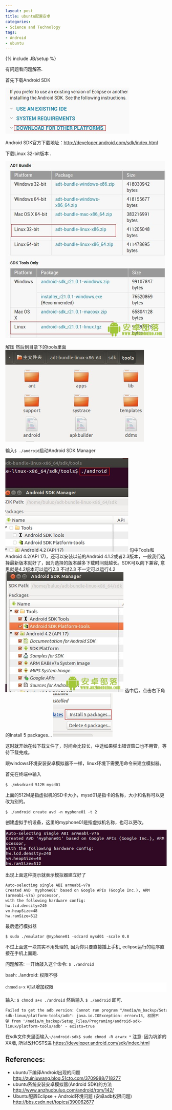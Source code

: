 ```yaml
---
layout: post
title: ubuntu配置安卓
categories:
- Science and Technology
tags:
- Android
- ubuntu
---
```

{% include JB/setup %}

有问题看问题解答.  

首先下载Android SDK  

<img title="ubuntu配置安卓" alt="ubuntu配置安卓" src="/files/images/1_130115191941_1.jpg" name="image_operate_93601371041564499" />

Android SDK官方下载地址：<http://developer.android.com/sdk/index.html>  

下载Linux 32-bit版本 .

<img title="ubuntu配置安卓" alt="ubuntu配置安卓" src="/files/images/1_130115191941_2.jpg" name="image_operate_23491371041594355" />

解压 然后到目录下的tools里面
<img title="ubuntu配置安卓" alt="ubuntu配置安卓" src="/files/images/1_130115192903_1.jpg" name="image_operate_13991371041593832" />

输入`$ ./android`启动Android SDK Manager

<img title="ubuntu配置安卓" alt="ubuntu配置安卓" src="/files/images/1_130115193246_2.jpg" name="image_operate_44041371041593707" />
勾中Tools和Android 4.2(API 17)，还可以安装以前的Android 4.1.2或者2.3版本，一般我们选择最新版本就好了，因为选择的版本越多下载时间就越长。SDK可以向下兼容, 意思就是4.2版本可以运行2.3 不过2.3 不一定可以运行4.2
<img title="ubuntu配置安卓" alt="ubuntu配置安卓" src="/files/images/1_130115193422_1.jpg" name="image_operate_75751371041617547" />
选中后，点击右下角的Install 5 packages...
<img title="ubuntu配置安卓" alt="ubuntu配置安卓" src="/files/images/1_130115193422_2.jpg" />


这时就开始在线下载文件了，时间会比较长，中途如果弹出错误窗口也不用管，等待下载完成。

跟windows环境安装安卓模拟器不一样，linux环境下需要用命令来建立模拟器。

首先在终端中输入

`$ ./mksdcard 512M mysd01`

上面的512M是指虚拟机的SD卡大小，mysd01是指卡的名称，大小和名称可以更改为别的。

`$ ./android create avd -n myphone01 -t 2`

创建虚拟手机设备，这里的myphone01是指虚拟机名称，也可以更改。

<img title="ubuntu配置安卓" alt="ubuntu配置安卓" src="/files/images/1_130115203734_1.jpg" name="image_operate_11581371041651123" />

出现上面这种提示就表示模拟器建立好了

    Auto-selecting single ABI armeabi-v7a
    Created AVD 'myphone01' based on Google APIs (Google Inc.), ARM (armeabi-v7a) processor,
    with the following hardware config:
    hw.lcd.density=240
    vm.heapSize=48
    hw.ramSize=512

最后运行模拟器

    $ sudo ./emulator @myphone01 -sdcard mysd01 -scale 0.8

不过上面这一块其实不用处理的, 因为你只要直接插上手机, eclipse运行的程序直接在手机上面跑. 

问题解答:
一开始敲入这个命令: `$ ./android`

bash: ./android: 权限不够
 
<p style="margin: 0px; padding: 0px; line-height: 30px; font-family: 宋体; background-color: #ffffff;">chmod a+x 可以增加权限</p>

输入: `$ chmod a+x ./android`
然后输入 `$ ./android` 即可.

    Failed to get the adb version: Cannot run program "/media/m_backup/Setup_Files/Programing/android-sdk-linux/platform-tools/adb": java.io.IOException: error=13, 权限不够 from '/media/m_backup/Setup_Files/Programing/android-sdk-linux/platform-tools/adb' - exists=true

在sdk文件夹里面输入`~/android-sdk$ sudo chmod -R a+wrx *`
注意: 因为坑爹的XX墙, 所以改HOSTS进 <a href="https://developer.android.com/sdk/index.html">https://developer.android.com/sdk/index.html</a>

## References:

+ ubuntu下编译Android出现的问题
<a href="http://zuiniuwang.blog.51cto.com/3709988/718277">http://zuiniuwang.blog.51cto.com/3709988/718277</a>
+ ubuntu系统安装安卓模拟器(Android SDK)的方法
<a href="http://www.anzhuobuluo.com/android/rom/142/">http://www.anzhuobuluo.com/android/rom/142/</a>
+ Ubuntu配置Eclipse + Android环境问题
(安卓adb权限问题)
<a href="http://bbs.csdn.net/topics/390062677">http://bbs.csdn.net/topics/390062677</a>
